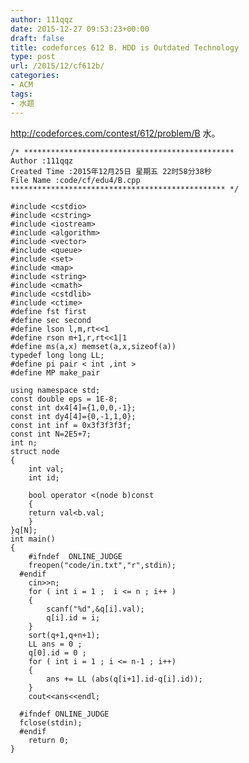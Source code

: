 ```yaml
---
author: 111qqz
date: 2015-12-27 09:53:23+00:00
draft: false
title: codeforces 612 B. HDD is Outdated Technology
type: post
url: /2015/12/cf612b/
categories:
- ACM
tags:
- 水题
---
```


http://codeforces.com/contest/612/problem/B
水。
 

    
    /* ***********************************************
    Author :111qqz
    Created Time :2015年12月25日 星期五 22时58分38秒
    File Name :code/cf/edu4/B.cpp
    ************************************************ */
    
    #include <cstdio>
    #include <cstring>
    #include <iostream>
    #include <algorithm>
    #include <vector>
    #include <queue>
    #include <set>
    #include <map>
    #include <string>
    #include <cmath>
    #include <cstdlib>
    #include <ctime>
    #define fst first
    #define sec second
    #define lson l,m,rt<<1
    #define rson m+1,r,rt<<1|1
    #define ms(a,x) memset(a,x,sizeof(a))
    typedef long long LL;
    #define pi pair < int ,int >
    #define MP make_pair
    
    using namespace std;
    const double eps = 1E-8;
    const int dx4[4]={1,0,0,-1};
    const int dy4[4]={0,-1,1,0};
    const int inf = 0x3f3f3f3f;
    const int N=2E5+7;
    int n;
    struct node
    {
        int val;
        int id;
    
        bool operator <(node b)const
        {
    	return val<b.val;
        }
    }q[N];
    int main()
    {
    	#ifndef  ONLINE_JUDGE 
    	freopen("code/in.txt","r",stdin);
      #endif
    	cin>>n;
    	for ( int i = 1 ;  i <= n ; i++ )
    	{
    	    scanf("%d",&q[i].val);
    	    q[i].id = i;
    	}
    	sort(q+1,q+n+1);
    	LL ans = 0 ;
    	q[0].id = 0 ;
    	for ( int i = 1 ; i <= n-1 ; i++)
    	{
    	    ans += LL (abs(q[i+1].id-q[i].id));
    	}
    	cout<<ans<<endl;
    
      #ifndef ONLINE_JUDGE  
      fclose(stdin);
      #endif
        return 0;
    }
    



